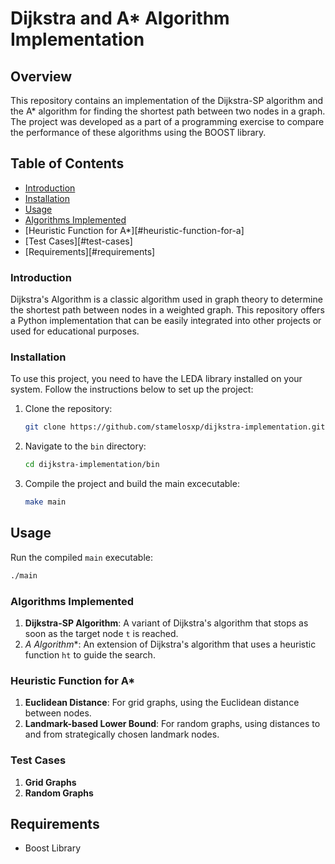 # Dijkstra and A* Algorithm Implementation

## Overview

This repository contains an implementation of the Dijkstra-SP algorithm and the A* algorithm for finding the shortest path between two nodes in a graph. The project was developed as a part of a programming exercise to compare the performance of these algorithms using the BOOST library.

## Table of Contents

- [Introduction](#introduction)
- [Installation](#installation)
- [Usage](#usage)
- [Algorithms Implemented](#algorithms-implemented)
- [Heuristic Function for A*][#heuristic-function-for-a]
- [Test Cases][#test-cases]
- [Requirements][#requirements]
### Introduction 

Dijkstra's Algorithm is a classic algorithm used in graph theory to determine the shortest path between nodes in a weighted graph. This repository offers a Python implementation that can be easily integrated into other projects or used for educational purposes.
### Installation

To use this project, you need to have the LEDA library installed on your system. Follow the instructions below to set up the project:

1. Clone the repository:
    ```sh
    git clone https://github.com/stamelosxp/dijkstra-implementation.git
    ```

2. Navigate to the `bin` directory:
    ```sh
    cd dijkstra-implementation/bin
    ```

3. Compile the project and build the main excecutable:
    ```sh
    make main
    ```

## Usage

Run the compiled `main` executable:
```sh
./main
```


### Algorithms Implemented

1. **Dijkstra-SP Algorithm**: A variant of Dijkstra's algorithm that stops as soon as the target node `t` is reached.
2. **A* Algorithm**: An extension of Dijkstra's algorithm that uses a heuristic function `ht` to guide the search.

### Heuristic Function for A*

1. **Euclidean Distance**: For grid graphs, using the Euclidean distance between nodes.
2. **Landmark-based Lower Bound**: For random graphs, using distances to and from strategically chosen landmark nodes.

### Test Cases

1. **Grid Graphs**
2. **Random Graphs**

## Requirements

- Boost Library
